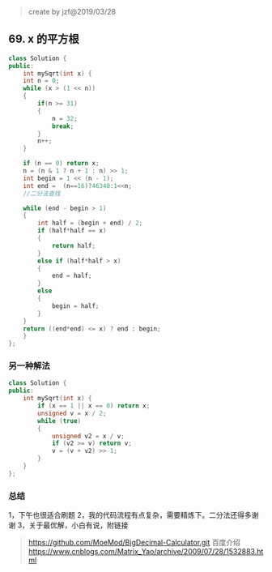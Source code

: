
>create by jzf@2019/03/28
## 69. x 的平方根
```c++
class Solution {
public:
    int mySqrt(int x) {
   	int n = 0;
	while (x > (1 << n))
	{
        if(n >= 31)
        {
            n = 32;
            break;
        }
		n++;
	}

	if (n == 0) return x;
	n = (n & 1 ? n + 1 : n) >> 1;
	int begin = 1 << (n - 1);
	int end =  (n==16)?46340:1<<n;
	//二分法查找

	while (end - begin > 1)
	{
		int half = (begin + end) / 2;
		if (half*half == x)
		{
			return half;
		}
		else if (half*half > x)
		{
			end = half;
		}
		else
		{
			begin = half;
		}
	}
	return ((end*end) <= x) ? end : begin;
    }
};
```
### 另一种解法
```c++
class Solution {
public:
    int mySqrt(int x) {
        if (x == 1 || x == 0) return x;
		unsigned v = x / 2;
		while (true)
		{
			unsigned v2 = x / v;
			if (v2 >= v) return v;
			v = (v + v2) >> 1;
		}
    }
};
```
### 总结
1，下午也很适合刷题
2，我的代码流程有点复杂，需要精炼下。二分法还得多谢谢
3，关于最优解，小白有说，附链接
>https://github.com/MoeMod/BigDecimal-Calculator.git
>百度介绍 https://www.cnblogs.com/Matrix_Yao/archive/2009/07/28/1532883.html

